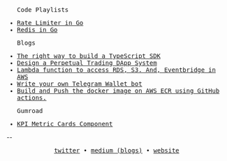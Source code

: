 <samp>
  <ul>
    <p>Code Playlists</p>
    <li>
      <a href="https://youtube.com/playlist?list=PLj8MD51SiJ3r73k0cWMU4DBCPEu4vN_D-&si=JhhYn5XcLhFvkc0y" target="_blank">Rate Limiter in Go</a>    
    </li>
    <li>
      <a href="https://youtube.com/playlist?list=PLj8MD51SiJ3ol0gAqfmrS0dI8EKa_X9ut&si=gSub4VaZTipTtHd-" target="_blank">Redis in Go</a>    
    </li>
  </ul>
</samp>


<samp>
  <ul>
    <p>Blogs</p>
    <li>
      <a href="https://hsnice16.medium.com/the-right-way-to-build-a-typescript-sdk-75657476bc95" target="_blank">The right way to build a TypeScript SDK</a>    
    </li>
    <li>
      <a href="https://hsnice16.medium.com/design-a-perpetual-trading-dapp-system-9477908ed718" target="_blank">Design a Perpetual Trading DApp System</a>    
    </li>
    <li>
      <a href="https://hsnice16.medium.com/lambda-function-to-access-rds-s3-and-eventbridge-in-aws-f55b95e7a5bc" target="_blank">Lambda function to access RDS, S3. And, Eventbridge in AWS</a>    
    </li>
    <li>
      <a href="https://hsnice16.medium.com/write-your-own-telegram-wallet-bot-84a8877af038" target="_blank">Write your own Telegram Wallet bot</a>    
    </li>
    <li>
      <a href="https://medium.com/@hsnice16/build-and-push-the-docker-image-on-aws-ecr-using-github-actions-ae58567dc79e" target="_blank">Build and Push the docker image on AWS ECR using GitHub actions.</a>    
    </li>
<!--     <li></li>
   <a href="https://hsnice16.medium.com/">...more</a> -->
  </ul>
</samp>

<samp>
  <ul>
    <p>Gumroad</p>
    <li>
      <a href="https://hsnice.gumroad.com/l/pdnbo" target="_blank">KPI Metric Cards Component</a>    
    </li>
  </ul>
</samp>

<!--
<samp>
  <ul>
    <p>Projects</p>
    <!--
    <li>
      <a href="https://techinterviewexp.site/">techinterviewexp.site</a>    
    </li>
    // missing end

    <li>
      <a href="https://forming-typeform.vercel.app/">forming-typeform.vercel.app</a>      
    </li>
    <li>
      <a href="https://poshui.netlify.app/">poshui.netlify.app</a>
    </li>
    <li>
      <a href="https://vanilla-web.netlify.app/">vanilla-web.netlify.app</a>
    </li>
  </ul>
</samp>
-->

<!--
<samp>
  <ul>
    <p>Talks</p>
    <li>
      <a href="https://youtu.be/5nwA9B9LSaM?si=8rteLmCtBSuBDf4y">Debug Efficiently using React Developer Tools</a>    
    </li>
  </ul>
</samp>
-->

--

<p align="center">
  <samp>
    <a href="https://twitter.com/hsnice16" target="_blank">twitter</a> • 
    <a href="https://hsnice16.medium.com/" target="_blank">medium (blogs)</a> • 
    <a href="https://personal-logs.vercel.app/book" target="_blank">website</a>
  </samp>
</p>
